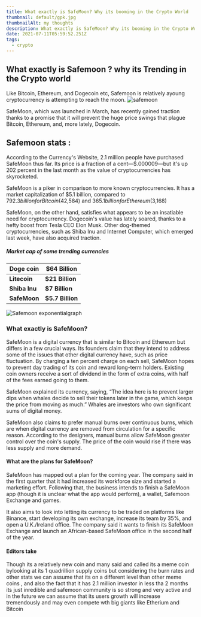 ```yaml
---
title: What exactly is SafeMoon? Why its booming in the Crypto World
thumbnail: default/gpk.jpg
thumbnailAlt: my thoughts
description: What exactly is SafeMoon? Why its booming in the Crypto World
date: 2021-07-11T05:59:52.251Z
tags:
  - crypto
---
```

<!--StartFragment-->

## What exactly is Safemoon ? why its Trending in the Crypto world

Like Bitcoin, Ethereum, and Dogecoin etc, Safemoon is relatively ayoung cryptocurrency is attempting to reach the moon. ![safemoon](https://www.icohotlist.com/wp-content/uploads/2021/04/logo.jpg)

SafeMoon, which was launched in March, has recently gained traction thanks to a promise that it will prevent the huge price swings that plague Bitcoin, Ethereum, and, more lately, Dogecoin.

## [](https://5amblogger.com/article/what%20is%20safemoon/#heading-safemoon-stats-:)Safemoon stats :

According to the Currency's Website, 2.1 million people have purchased SafeMoon thus far. Its price is a fraction of a cent—$.000009—but it's up 202 percent in the last month as the value of cryptocurrencies has skyrocketed.

SafeMoon is a piker in comparison to more known cryptocurrencies. It has a market capitalization of $5.1 billion, compared to $792.3 billion for Bitcoin ($42,584) and $365.1 billion for Ethereum ($3,168)

SafeMoon, on the other hand, satisfies what appears to be an insatiable need for cryptocurrency. Dogecoin's value has lately soared, thanks to a hefty boost from Tesla CEO Elon Musk. Other dog-themed cryptocurrencies, such as Shiba Inu and Internet Computer, which emerged last week, have also acquired traction.

##### Market cap of some trending currencies

| Doge coin     | $64 Billion      |
| ------------- | ---------------- |
| **Litecoin**  | **$21 Billion**  |
| **Shiba Inu** | **$7 Billion**   |
| **SafeMoon**  | **$5.7 Billion** |

![Safemoon exponentialgraph](https://i.redd.it/044vqts2gkn61.jpg)

### [](https://5amblogger.com/article/what%20is%20safemoon/#heading-what-exactly-is-safemoon)What exactly is SafeMoon?

SafeMoon is a digital currency that is similar to Bitcoin and Ethereum but differs in a few crucial ways. Its founders claim that they intend to address some of the issues that other digital currency have, such as price fluctuation. By charging a ten percent charge on each sell, SafeMoon hopes to prevent day trading of its coin and reward long-term holders. Existing coin owners receive a sort of dividend in the form of extra coins, with half of the fees earned going to them.

SafeMoon explained its currency, saying, “The idea here is to prevent larger dips when whales decide to sell their tokens later in the game, which keeps the price from moving as much.” Whales are investors who own significant sums of digital money.

SafeMoon also claims to prefer manual burns over continuous burns, which are when digital currency are removed from circulation for a specific reason. According to the designers, manual burns allow SafeMoon greater control over the coin's supply. The price of the coin would rise if there was less supply and more demand.

#### What are the plans for SafeMoon?

SafeMoon has mapped out a plan for the coming year. The company said in the first quarter that it had increased its workforce size and started a marketing effort. Following that, the business intends to finish a SafeMoon app (though it is unclear what the app would perform), a wallet, Safemoon Exchange and games.

It also aims to look into letting its currency to be traded on platforms like Binance, start developing its own exchange, increase its team by 35%, and open a U.K./Ireland office. The company said it wants to finish its SafeMoon Exchange and launch an African-based SafeMoon office in the second half of the year.

#### Editors take

Though its a relatively new coin and many said and called its a meme coin bylooking at its 1 quadrillion supply coins but considering the burn rates and other stats we can assume that its on a different level than other meme coins , and also the fact that it has 2.1 million investor in less tha 2 months its just inredible and safemoon community is so strong and very active and in the future we can assume that its users growth will increase tremendously and may even compete wth big giants like Etherium and Bitcoin

<!--EndFragment-->